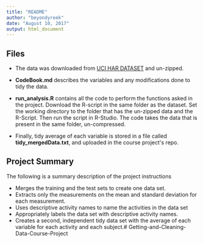 ```yaml
---
title: "README"
author: "beyondyreek"
date: "August 10, 2017"
output: html_document
---
```



## Files

* The data was downloaded from [UCI HAR DATASET](https://d396qusza40orc.cloudfront.net/getdata%2Fprojectfiles%2FUCI%20HAR%20Dataset.zip) and un-zipped.

* **CodeBook.md** describes the variables and any modifications done to tidy the data.

* **run_analysis.R** contains all the code to perform the functions asked in the project. Download the R-script in the same folder as the dataset. Set the working directory to the folder that has the un-zipped data and the R-Script. Then run the script in R-Studio. The code takes the data that is present in the same folder, un-compressed.

* Finally, tidy average of each variable is stored in a file called **tidy_mergedData.txt**, and uploaded in the course project's repo.

## Project Summary

The following is a summary description of the project instructions

* Merges the training and the test sets to create one data set.
* Extracts only the measurements on the mean and standard deviation for each measurement.
* Uses descriptive activity names to name the activities in the data set
* Appropriately labels the data set with descriptive activity names.
* Creates a second, independent tidy data set with the average of each variable for each activity and each subject.# Getting-and-Cleaning-Data-Course-Project
